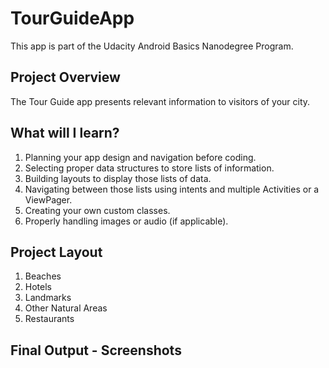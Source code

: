 <h1>TourGuideApp</h1>
This app is part of the Udacity Android Basics Nanodegree Program.

<h2>Project Overview</h2>
The Tour Guide app presents relevant information to visitors of your city.

<h2>What will I learn?</h2>
<ol>
  <li>Planning your app design and navigation before coding.</li>
  <li>Selecting proper data structures to store lists of information.</li>
  <li>Building layouts to display those lists of data.</li>
  <li>Navigating between those lists using intents and multiple Activities or a ViewPager.</li>
  <li>Creating your own custom classes.</li>
  <li>Properly handling images or audio (if applicable).</li></ol>

<h2>Project Layout</h2>
<ol>
  <li>Beaches</li>
  <li>Hotels</li>
  <li>Landmarks</li>
  <li>Other Natural Areas</li>
  <li>Restaurants</li>
</ol>

<h2>Final Output - Screenshots</h2>

